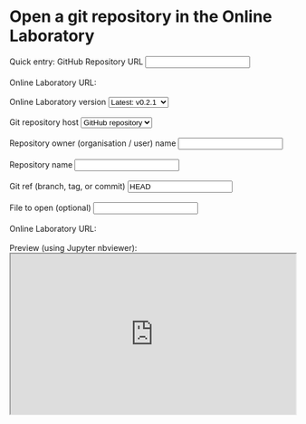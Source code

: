 # Open a git repository in the Online Laboratory

<div class="nice-form-group">
    <label>Quick entry: GitHub Repository URL</label>
    <input id="repo-quick" type="url" />
    <br/><br/>
    <label>Online Laboratory URL: <a id="repo-url-top" target="_blank"></a></label>
    <br/><br/>
    <label>Online Laboratory version</label>
    <select id="lab-version" required>
        <option value="latest">Latest: v0.2.1</option>
        <optgroup label="v0.2">
            <option value="v0.2">v0.2: v0.2.1</option>
            <option value="v0.2.1">v0.2.1</option>
            <option value="v0.2.1">v0.2.0</option>
        </optgroup>
        <optgroup label="v0.1">
            <option value="v0.1">v0.1: v0.1.0</option>
            <option value="v0.1.0">v0.1.0</option>
        </optgroup>
    </select>
    <br/><br/>
    <label>Git repository host</label>
    <select id="repo-host" required>
        <option value="github">GitHub repository</option>
        <option value="gitlab">GitLab repository</option>
    </select>
    <br/><br/>
    <label>Repository owner (organisation / user) name</label>
    <input id="repo-org" type="text" required />
    <br/><br/>
    <label>Repository name</label>
    <input id="repo-name" type="text" required />
    <br/><br/>
    <label>Git ref (branch, tag, or commit)</label>
    <input id="repo-ref" type="text" value="HEAD" required />
    <br/><br/>
    <label>File to open (optional)</label>
    <input id="repo-path" type="text"/>
    <br/><br/>
    <label>Online Laboratory URL: <a id="repo-url-bottom" target="_blank"></a></label>
    <br/><br/>
    <label>Preview (using Jupyter nbviewer):</label>
    <iframe id="repo-preview" src="https://nbviewer.org/404.html" style="width: 100%; height: auto; aspect-ratio: 16 / 9;"></iframe>
</div>

<script>
  const repo_quick = document.getElementById("repo-quick");
  const lab_version = document.getElementById("lab-version");
  const repo_host = document.getElementById("repo-host");
  const repo_org = document.getElementById("repo-org");
  const repo_name = document.getElementById("repo-name");
  const repo_ref = document.getElementById("repo-ref");
  const repo_path = document.getElementById("repo-path");
  const repo_urls = [document.getElementById("repo-url-top"), document.getElementById("repo-url-bottom")];
  const repo_preview = document.getElementById("repo-preview");

  function updateQuickUrl() {
    const url = parseGithubUrl(repo_quick.value);

    if (!url) {
      repo_quick.style = "";
    }

    if (!url.owner || !url.name) {
      repo_quick.style = "border-bottom-color: var(--nf-invalid-input-border-bottom-color);";
      return;
    }

    if (url.host === "github.com") {
      repo_host.value = "github";
    } else {
      repo_quick.style = "border-bottom-color: var(--nf-invalid-input-border-bottom-color);";
      return;
    }

    repo_org.value = url.owner;
    repo_name.value = url.name;
    repo_ref.value = url.branch || "HEAD";
    repo_path.value = url.filepath;

    repo_quick.style = "border-bottom-color: var(--nf-valid-input-border-bottom-color);";

    updateRepoUrl();
  }

  repo_quick.onchange = updateQuickUrl;
  repo_quick.oninput = updateQuickUrl;

  function updateRepoUrl() {
    for (const repo_url of repo_urls) {
      if (repo_org.value && repo_name.value && repo_ref.value) {
        repo_url.href = `https://lab.climet.eu/${lab_version.value}/${repo_host.value}/${repo_org.value}/${repo_name.value}/${repo_ref.value}${repo_path.value ? '/' : ''}${repo_path.value}`;
        repo_url.style = "";
        repo_preview.src = `https://nbviewer.org/${repo_host.value}/${repo_org.value}/${repo_name.value}/tree/${repo_ref.value}/`;
      } else {
        repo_url.style = "color: grey;";
      }

      repo_url.innerText = `https://lab.climet.eu/${lab_version.value}/${repo_host.value}/${repo_org.value || "<org>"}/${repo_name.value || "<name>"}/${repo_ref.value || "<rev>"}${repo_path.value ? '/' : ''}${repo_path.value}`;
    }

    if (repo_org.value && repo_name.value && repo_ref.value) {
      if (repo_path.value) {
        repo_preview.src = `https://nbviewer.org/${repo_host.value}/${repo_org.value}/${repo_name.value}/blob/${repo_ref.value}/${repo_path.value}`;
      } else {
        repo_preview.src = `https://nbviewer.org/${repo_host.value}/${repo_org.value}/${repo_name.value}/tree/${repo_ref.value}/`;
      }
    }
  }
  updateRepoUrl();

  lab_version.onchange = updateRepoUrl;
  repo_host.onchange = updateRepoUrl;
  repo_org.onchange = updateRepoUrl;
  repo_org.oninput = updateRepoUrl;
  repo_name.onchange = updateRepoUrl;
  repo_name.oninput = updateRepoUrl;
  repo_ref.onchange = updateRepoUrl;
  repo_ref.oninput = updateRepoUrl;
  repo_path.onchange = updateRepoUrl;
  repo_path.oninput = updateRepoUrl;
</script>
